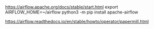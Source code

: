 https://airflow.apache.org/docs/stable/start.html
export AIRFLOW_HOME=~/airflow
python3 -m pip install apache-airflow


https://airflow.readthedocs.io/en/stable/howto/operator/papermill.html